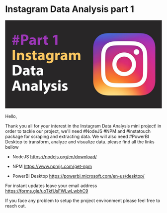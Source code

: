 # Instagram Data Analysis part 1
![](img/part_01.jpg)

Hello,

Thank you all for your interest in the Instagram Data Analysis mini project!
in order to tackle our project, we'll need #NodeJS #NPM and #instatouch package for scraping and extracting data. We will also need #PowerBI Desktop to transform, analyze and visualize data. please find all the links bellow

- NodeJS
https://nodejs.org/en/download/

- NPM
https://www.npmjs.com/get-npm

- PowerBI Desktop
https://powerbi.microsoft.com/en-us/desktop/

For instant updates leave your email address
https://forms.gle/uoTkfUsFWLwLwbhC9


If you face any problem to setup the project environment please feel free to reach out.

